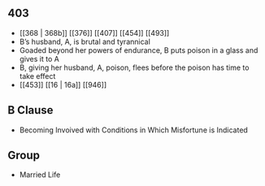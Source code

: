 ## 403
- [[368 | 368b]] [[376]] [[407]] [[454]] [[493]] 
- B’s husband, A, is brutal and tyrannical
- Goaded beyond her powers of endurance, B puts poison in a glass and gives it to A
- B, giving her husband, A, poison, flees before the poison has time to take effect
- [[453]] [[16 | 16a]] [[946]] 

## B Clause
- Becoming Invoived with Conditions in Which Misfortune is Indicated

## Group
- Married Life

